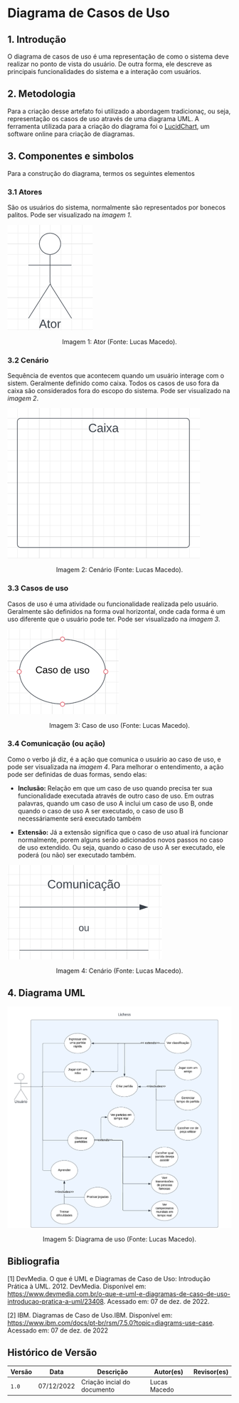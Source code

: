# Diagrama de Casos de Uso
## 1. Introdução
O diagrama de casos de uso é uma representação de como o sistema deve realizar no ponto de vista do usuário. De outra forma, ele descreve as principais funcionalidades do sistema e a interação com usuários.

## 2. Metodologia
Para a criação desse artefato foi utilizado a abordagem tradicionaç, ou seja, representação os casos de uso através de uma diagrama UML. A ferramenta utilizada para a criação do diagrama foi o [LucidChart](https://www.lucidchart.com/pages/pt), um software online para criação de diagramas.

## 3. Componentes e simbolos
Para a construção do diagrama, termos os seguintes elementos

### 3.1 Atores
São os usuários do sistema, normalmente são representados por bonecos palitos. Pode ser visualizado na *imagem 1*.

![Ator](images/ator-uml.png)
<div style="text-align: center">
<p> Imagem 1: Ator (Fonte: Lucas Macedo).</p>
</div>

### 3.2 Cenário
Sequência de eventos que acontecem quando um usuário interage com o sistem. Geralmente definido como caixa. Todos os casos de uso fora da caixa são considerados fora do escopo do sistema. Pode ser visualizado na *imagem 2*.

![Cenário](images/container-uml.png)
<div style="text-align: center">
<p> Imagem 2: Cenário (Fonte: Lucas Macedo).</p>
</div>

### 3.3 Casos de uso
Casos de uso é uma atividade ou funcionalidade realizada pelo usuário. Geralmente são definidos na forma oval horizontal, onde cada forma é um uso diferente que o usuário pode ter. Pode ser visualizado na *imagem 3*.

![Casos de uso](images/usecase-uml.png)
<div style="text-align: center">
<p> Imagem 3: Caso de uso (Fonte: Lucas Macedo).</p>
</div>

### 3.4 Comunicação (ou ação)
Como o verbo já diz, é a ação que comunica o usuário ao caso de uso, e pode ser visualizada na *imagem 4*. Para melhorar o entendimento, a ação pode ser definidas de duas formas, sendo elas:

* **Inclusão:** Relação em que um caso de uso quando precisa ter sua funcionalidade executada através de outro caso de uso. Em outras palavras, quando um caso de uso A inclui um caso de uso B, onde quando o caso de uso A ser executado, o caso de uso B necessáriamente será executado também

* **Extensão:** Já a extensão significa que o caso de uso atual irá funcionar normalmente, porem alguns serão adicionados novos passos no caso de uso extendido. Ou seja, quando o caso de uso A ser executado, ele poderá (ou não) ser executado também.

![Comunicação](images/action-uml.png)
<div style="text-align: center">
<p> Imagem 4: Cenário (Fonte: Lucas Macedo).</p>
</div>

## 4. Diagrama UML

![Comunicação](images/usecase-diagram-v1.png)
<div style="text-align: center">
<p> Imagem 5: Diagrama de uso (Fonte: Lucas Macedo).</p>
</div>

## Bibliografia

[1] DevMedia. O que é UML e Diagramas de Caso de Uso: Introdução Prática à UML. 2012. DevMedia. Disponível em: https://www.devmedia.com.br/o-que-e-uml-e-diagramas-de-caso-de-uso-introducao-pratica-a-uml/23408. Acessado em: 07 de dez. de 2022.

[2] IBM. Diagramas de Caso de Uso.IBM. Disponível em: https://www.ibm.com/docs/pt-br/rsm/7.5.0?topic=diagrams-use-case. Acessado em: 07 de dez. de 2022

## Histórico de Versão

| Versão | Data          | Descrição                          | Autor(es)     |  Revisor(es)  |
| ------ | ------------- | ---------------------------------- | ------------- | ------------- |
| `1.0`  |        07/12/2022       |        Criação incial do documento                            |     Lucas Macedo          |               |
